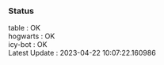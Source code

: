 ### Status


table : OK  
hogwarts : OK  
icy-bot : OK  
Latest Update : 2023-04-22 10:07:22.160986

